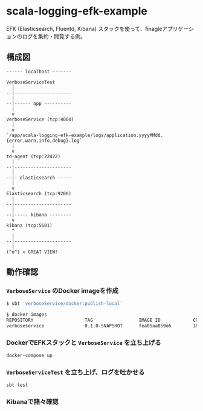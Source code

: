 # scala-logging-efk-example
EFK (Elasticsearch, Fluentd, Kibana) スタックを使って、finagleアプリケーションのログを集約・閲覧する例。

## 構成図
```
------ localhost -------

VerboseServiceTest
  |
--|---------------------
  |
--|------ app ----------
  |
  v
VerboseService (tcp:4000)
  |
  v
`/app/scala-logging-efk-example/logs/application.yyyyMMdd.{error,warn,info,debug}.log`
  |
  v
td-agent (tcp:22422)
  |
--|---------------------
  |
--|- elasticsearch -----
  |
  v
Elasticsearch (tcp:9200)
  |
--|---------------------
  |
--|----- kibana --------
  v
kibana (tcp:5601)
  ^
  |
--|---------------------
  |
(^o^) < GREAT VIEW!
```

## 動作確認

### `VerboseService` のDocker imageを作成
```bash
$ sbt 'verboseService/docker:publish-local'

$ docker images
REPOSITORY                   TAG                 IMAGE ID            CREATED             SIZE
verboseservice               0.1.0-SNAPSHOT      fea05aa859e6        18 minutes ago      215 MB
```

### DockerでEFKスタックと `VerboseService` を立ち上げる
```bash
docker-compose up
```

### `VerboseServiceTest` を立ち上げ、ログを吐かせる
```bash
sbt test
```

### Kibanaで諸々確認
